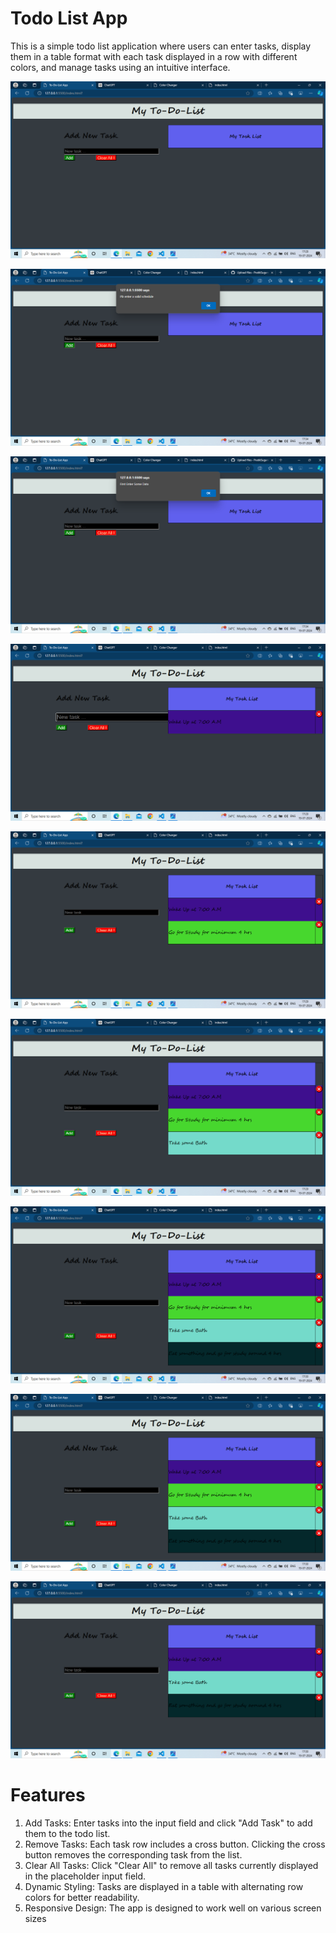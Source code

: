 # Todo List App
This is a simple todo list application where users can enter tasks, display them in a table format with each task displayed in a row with different colors, and manage tasks using an intuitive interface.

![Screenshot 1](Images/1.png)

![Screenshot 1](Images/2.png)

![Screenshot 1](Images/3.png)

![Screenshot 1](Images/4.png)

![Screenshot 1](Images/5.png)

![Screenshot 1](Images/6.png)

![Screenshot 1](Images/7.png)

![Screenshot 1](Images/8.png)

![Screenshot 1](Images/9.png)


# Features 
1. Add Tasks: Enter tasks into the input field and click "Add Task" to add them to the todo list.
2. Remove Tasks: Each task row includes a cross button. Clicking the cross button removes the corresponding task from the list.
3. Clear All Tasks: Click "Clear All" to remove all tasks currently displayed in the placeholder input field.
4. Dynamic Styling: Tasks are displayed in a table with alternating row colors for better readability.
5. Responsive Design: The app is designed to work well on various screen sizes
